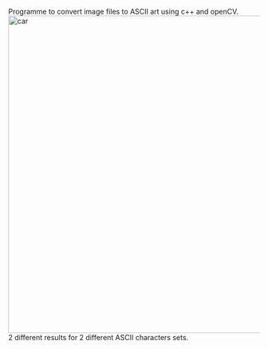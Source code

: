 Programme to convert image files to ASCII art using c++ and openCV.
<img width="636" alt="car" src="https://github.com/Peczyn/IMG_to_ASCII/assets/142744067/5fbc57d8-25c1-4c58-91fd-9e62c93b5815">
2 different results for 2 different ASCII characters sets.
